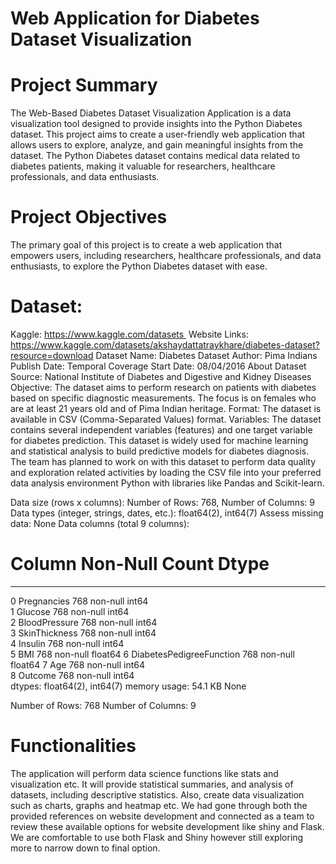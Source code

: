 # Web Application for Diabetes Dataset Visualization

# Project Summary

The Web-Based Diabetes Dataset Visualization Application is a data visualization tool designed to provide insights into the Python Diabetes dataset. 
This project aims to create a user-friendly web application that allows users to explore, analyze, and gain meaningful insights from the dataset. 
The Python Diabetes dataset contains medical data related to diabetes patients, making it valuable for researchers, healthcare professionals, and data enthusiasts.

# Project Objectives 

The primary goal of this project is to create a web application that empowers users, including researchers, healthcare professionals, and data enthusiasts, 
to explore the Python Diabetes dataset with ease.

# Dataset: 
Kaggle: https://www.kaggle.com/datasets 
Website Links: 
https://www.kaggle.com/datasets/akshaydattatraykhare/diabetes-dataset?resource=download
Dataset Name: Diabetes Dataset
Author: Pima Indians
Publish Date: Temporal Coverage Start Date: 08/04/2016
About Dataset
Source: National Institute of Diabetes and Digestive and Kidney Diseases
Objective: The dataset aims to perform research on patients with diabetes based on specific diagnostic measurements. The focus is on females who are at least 21 years old and of Pima Indian heritage.
Format: The dataset is available in CSV (Comma-Separated Values) format.
Variables: The dataset contains several independent variables (features) and one target variable for diabetes prediction.
This dataset is widely used for machine learning and statistical analysis to build predictive models for diabetes diagnosis. The team has planned to work on with this dataset to perform data quality and exploration related activities by loading the CSV file into your preferred data analysis environment Python with libraries like Pandas and Scikit-learn.

Data size (rows x columns): Number of Rows: 768, Number of Columns: 9
Data types (integer, strings, dates, etc.): float64(2), int64(7)
Assess missing data: None
Data columns (total 9 columns):

 #   Column                    Non-Null Count  Dtype  
---  ------                    --------------  -----  
 0   Pregnancies               768 non-null    int64  
 1   Glucose                   768 non-null    int64  
 2   BloodPressure             768 non-null    int64  
 3   SkinThickness             768 non-null    int64  
 4   Insulin                   768 non-null    int64  
 5   BMI                       768 non-null    float64
 6   DiabetesPedigreeFunction  768 non-null    float64
 7   Age                       768 non-null    int64  
 8   Outcome                   768 non-null    int64  
dtypes: float64(2), int64(7)
memory usage: 54.1 KB
None

Number of Rows: 768
Number of Columns: 9

# Functionalities
The application will perform data science functions like stats and visualization etc. It will provide statistical summaries, and analysis of datasets, including descriptive statistics. Also, create data visualization such as charts, graphs and heatmap etc. 
We had gone through both the provided references on website development and connected as a team to review these available options for website development like shiny and Flask. We are comfortable to use both Flask and Shiny however still exploring more to narrow down to final option.

